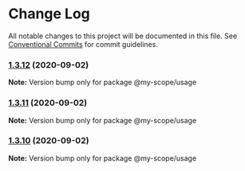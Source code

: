 # Change Log

All notable changes to this project will be documented in this file.
See [Conventional Commits](https://conventionalcommits.org) for commit guidelines.

### [1.3.12](https://github.com/rizalibnu/lerna-conventional-commits-example/compare/@my-scope/usage@1.3.11...@my-scope/usage@1.3.12) (2020-09-02)

**Note:** Version bump only for package @my-scope/usage





### [1.3.11](https://github.com/rizalibnu/lerna-conventional-commits-example/compare/@my-scope/usage@1.3.10...@my-scope/usage@1.3.11) (2020-09-02)

**Note:** Version bump only for package @my-scope/usage





### [1.3.10](https://github.com/rizalibnu/lerna-conventional-commits-example/compare/@my-scope/usage@1.3.9...@my-scope/usage@1.3.10) (2020-09-02)

**Note:** Version bump only for package @my-scope/usage
